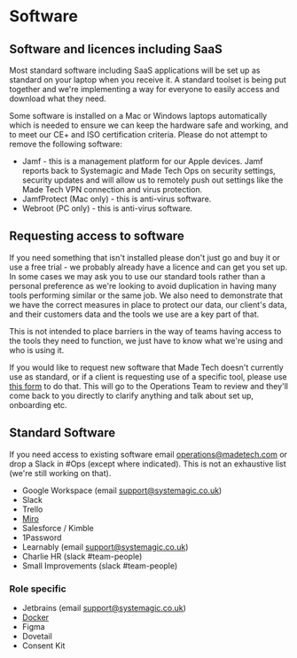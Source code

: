 # Software

## Software and licences including SaaS
Most standard software including SaaS applications will be set up as standard on your laptop when you receive it. A standard toolset is being put together and we're implementing a way for everyone to easily access and download what they need.

Some software is installed on a Mac or Windows laptops automatically which is needed to ensure we can keep the hardware safe and working, and to meet our CE+ and ISO certification criteria. Please do not attempt to remove the following software:
- Jamf - this is a management platform for our Apple devices. Jamf reports back to Systemagic and Made Tech Ops on security settings, security updates and will allow us to remotely push out settings like the Made Tech VPN connection and virus protection.
- JamfProtect (Mac only) - this is anti-virus software.
- Webroot (PC only) - this is anti-virus software.

## Requesting access to software
If you need something that isn't installed please don't just go and buy it or use a free trial - we probably already have a licence and can get you set up. In some cases we may ask you to use our standard tools rather than a personal preference as we're looking to avoid duplication in having many tools performing similar or the same job. We also need to demonstrate that we have the correct measures in place to protect our data, our client's data, and their customers data and the tools we use are a key part of that.

This is not intended to place barriers in the way of teams having access to the tools they need to function, we just have to know what we're using and who is using it.

If you would like to request new software that Made Tech doesn't currently use as standard, or if a client is requesting use of a specific tool, please use [this form](https://docs.google.com/forms/d/14yjYQttTsW38g0gUCTo5gqeUcLd1fFyk8O2pL5PyOr8/edit) to do that. This will go to the Operations Team to review and they'll come back to you directly to clarify anything and talk about set up, onboarding etc.

## Standard Software
If you need access to existing software email [operations@madetech.com](mailto:operations@madetech.com) or drop a Slack in #Ops (except where indicated). This is not an exhaustive list (we're still working on that).

- Google Workspace (email [support@systemagic.co.uk](mailto:support@systemagic.co.uk))
- Slack
- Trello
- [Miro](https://github.com/madetech/handbook/blob/main/guides/it/Miro.md)
- Salesforce / Kimble
- 1Password
- Learnably (email [support@systemagic.co.uk](mailto:support@systemagic.co.uk))
- Charlie HR (slack #team-people)
- Small Improvements (slack #team-people)

### Role specific
- Jetbrains (email [support@systemagic.co.uk](mailto:support@systemagic.co.uk))
- [Docker](https://github.com/madetech/handbook/blob/main/guides/it/Docker.md)
- Figma
- Dovetail
- Consent Kit
